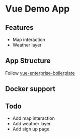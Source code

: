 # Vue Demo App

## Features

- Map interaction
- Weather layer

## App Structure

Follow [vue-enterprise-boilerplate](https://github.com/chrisvfritz/vue-enterprise-boilerplate.git)

## Docker support

## Todo

- Add map interaction
- Add weather layer
- Add sign up page

